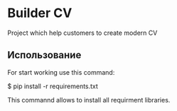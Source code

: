 # Builder CV
Project which help customers to create modern CV



## Использование
For start working use this command:


$ pip install -r requirements.txt

This commannd allows to install all requirment libraries.
